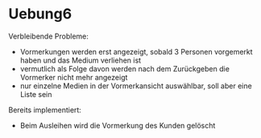# Uebung6

Verbleibende Probleme:

- Vormerkungen werden erst angezeigt, sobald 3 Personen vorgemerkt haben und das Medium verliehen ist
- vermutlich als Folge davon werden nach dem Zurückgeben die Vormerker nicht mehr angezeigt
- nur einzelne Medien in der Vormerkansicht auswählbar, soll aber eine Liste sein

Bereits implementiert:

- Beim Ausleihen wird die Vormerkung des Kunden gelöscht
